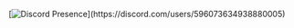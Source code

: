 [![Discord Presence](https://lanyard-profile-readme.vercel.app/api/596073634938880005?theme=light&bg=7894c2&animated=false&hideDiscrim=true&borderRadius=30px&idleMessage=Probably%20doing%20something%20else...)](https://discord.com/users/596073634938880005)

